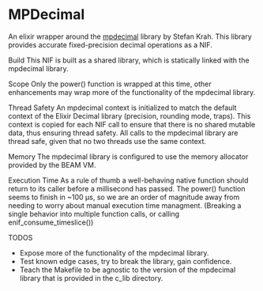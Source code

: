 # MPDecimal

An elixir wrapper around the [mpdecimal](https://www.bytereef.org/mpdecimal/) library by Stefan Krah.
This library provides accurate fixed-precision decimal operations as a NIF.

Build
This NIF is built as a shared library, which is statically linked with the mpdecimal library.

Scope
Only the power() function is wrapped at this time, other enhancements may wrap more of the functionality of the mpdecimal library.

Thread Safety
An mpdecimal context is initialized to match the default context of the Elixir Decimal library (precision, rounding mode, traps). This context is copied for each NIF call to ensure that there is no shared mutable data, thus ensuring thread safety. All calls to the mpdecimal library are thread safe, given that no two threads use the same context.

Memory
The mpdecimal library is configured to use the memory allocator provided by the BEAM VM.

Execution Time
As a rule of thumb a well-behaving native function should return to its caller before a millisecond has passed. The power() function seems to finish in ~100 μs, so we are an order of magnitude away from needing to worry about manual execution time managment. (Breaking a single behavior into multiple function calls, or calling enif_consume_timeslice())

TODOS
- Expose more of the functionality of the mpdecimal library.
- Test known edge cases, try to break the library, gain confidence.
- Teach the Makefile to be agnostic to the version of the mpdecimal library that is provided in the c_lib directory.
